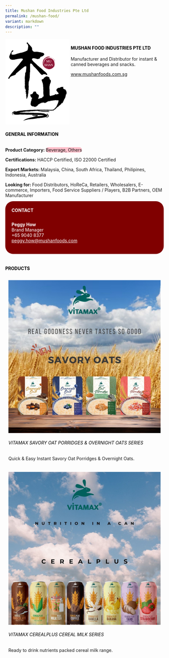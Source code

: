 ```yaml
---
title: Mushan Food Industries Pte Ltd
permalink: /mushan-food/
variant: markdown
description: ""
---
```

<div class="flex-paragraph">
	<div style="display: flex; flex-wrap: wrap;" class="flex-container">
		<div style="flex: 1 1 40%; display: block;" class="card sgds">
			<img src="/images/Mushan%20Food/mushan_food_logo.png">
		</div>
		<div style="flex: 1 1 58%; display: block; margin-left: 3px" class="card-sgds">
			<h4 style="text-transform: uppercase; color: black;"><b>Mushan Food Industries Pte Ltd</b></h4>
			<p>Manufacturer and Distributor for instant &amp; canned beverages and snacks.</p>
			<p><a target="_blank" href="https://www.mushanfoods.com.sg">www.mushanfoods.com.sg</a></p>
		</div>
	</div>
</div>

<h4 style="text-transform: uppercase; color: black;">
	<b>General Information</b>
</h4>
<div style="display: flex; flex-wrap: wrap;" class="flex-container">
	<div style="flex: 1 1 65%; display: block; align-self: stretch" class="card sgds">
		<div class="flex-paragraph">
			<p>
				<b>Product Category: </b>
				<span style="background-color: pink; border-radius: 10px;">Beverage, Others</span>
			</p>
			<p>
				<b>Certifications: </b>HACCP Certified, ISO 22000 Certified
			</p>
			<p>
				<b>Export Markets: </b>Malaysia, China, South Africa, Thailand, Philipines, Indonesia, Australia
			</p>
			<p style="margin-bottom: 10px;">
				<b>Looking for: </b>Food Distributors, HoReCa, Retailers, Wholesalers, E-commerce, Importers, Food Service Suppliers / Players, B2B Partners, OEM Manufacturer
			</p>
		</div>
	</div>
	<div style="flex: 1 1 35%; padding: 10px; display: block; background-color: maroon; border-radius: 25px; align-self: center;" class="card sgds">
		<h4 style="color: white; margin-top: 10px; margin-left: 10px;">CONTACT</h4>
		<div class="flex-paragraph">
			<p style="padding: 10px; color: white;">
				<b>Peggy How</b>
				<br>Brand Manager<br>+65 9040 8377<br>
				<a style="color: white;" href="mailto:peggy.how@mushanfoods.com">peggy.how@mushanfoods.com</a>
			</p>
		</div>
	</div>
</div>
<br>
<h4 style="text-transform: uppercase; color: black;">
	<b>Products</b>
</h4>
<div style="display: flex; flex-wrap: wrap;">
	<div style="flex: 1 1 47%; margin: 10px; display: block;" class="card sgds">
		<div style="display: block;" class="flex-image">
			<img src="/images/Mushan%20Food/mushan_food_product_01.jpg">
		</div>
		<div class="flex-paragraph">
			<h6 style="text-transform: uppercase; color: black;">Vitamax Savory Oat Porridges &amp; Overnight Oats Series</h6>
			<p>Quick &amp; Easy Instant Savory Oat Porridges &amp; Overnight Oats.</p>
		</div>
	</div>
	<div style="flex: 1 1 47%; margin: 10px; display: block;" class="card sgds">
		<div style="display: block;" class="flex-image">
			<img src="/images/Mushan%20Food/mushan_food_product_02.jpg">
		</div>
		<div class="flex-paragraph">
			<h6 style="text-transform: uppercase; color: black;">Vitamax Cerealplus Cereal Milk Series</h6>
			<p>Ready to drink nutrients packed cereal milk range.</p>
		</div>
	</div>
</div>